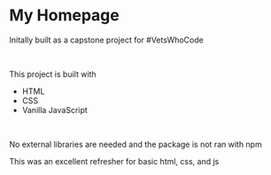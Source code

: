 <h1>My Homepage</h1>
<p>Initally built as a capstone project for #VetsWhoCode</p>
<br />
<p>This project is built with</p>
<ul>
    <li>HTML</li>
    <li>CSS</li>
    <li>Vanilla JavaScript</li>
</ul>
<br />
<p>No external libraries are needed and the package is not ran with npm</p>
<p>This was an excellent refresher for basic html, css, and js</p>
